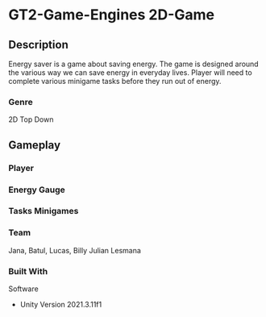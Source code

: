 # GT2-Game-Engines 2D-Game


## Description
Energy saver is a game about saving energy. The game is designed around the various way we can save energy in everyday lives. Player will need to complete various minigame tasks before they run out of energy.

### Genre
2D Top Down

## Gameplay


### Player 


### Energy Gauge


### Tasks Minigames


### Team
Jana, Batul, Lucas, Billy Julian Lesmana

### Built With
Software
* Unity Version 2021.3.11f1
